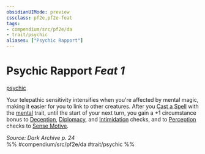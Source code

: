 ```yaml
---
obsidianUIMode: preview
cssclass: pf2e,pf2e-feat
tags:
- compendium/src/pf2e/da
- trait/psychic
aliases: ["Psychic Rapport"]
---
```

# Psychic Rapport  *Feat 1*  
[psychic](/rules/traits/psychic-da.md)  


Your telepathic sensitivity intensifies when you're affected by mental magic, making it easier for you to link to other creatures. After you [Cast a Spell](/rules/actions/cast-a-spell.md) with the [mental](/rules/traits/mental.md) trait, until the start of your next turn, you gain a +1 circumstance bonus to [Deception](/compendium/skills.md#Deception), [Diplomacy](/compendium/skills.md#Diplomacy), and [Intimidation](/compendium/skills.md#Intimidation) checks, and to [Perception](/compendium/skills.md#Perception) checks to [Sense Motive](/rules/actions/sense-motive.md).

*Source: Dark Archive p. 24*  
%% #compendium/src/pf2e/da #trait/psychic %%